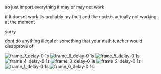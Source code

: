 so just import everything
it may or may not work

if it doesnt work
its probably my fault and the code is actually not working at the moment

sorry

dont do anything illegal or something that your math teacher would disapprove of 

![frame_7_delay-0 1s](https://github.com/user-attachments/assets/f0c65ba0-66b2-4ff3-afca-358d3310cd77)
![frame_6_delay-0 1s](https://github.com/user-attachments/assets/c17350ab-6b2d-4b05-80c7-5bc15a4a705c)
![frame_5_delay-0 1s](https://github.com/user-attachments/assets/fb690a4a-1072-4d94-9365-ea48c37ebe50)
![frame_4_delay-0 1s](https://github.com/user-attachments/assets/079168e0-2b17-43c9-91bb-3a392d3656c6)
![frame_3_delay-0 1s](https://github.com/user-attachments/assets/fb42fab2-d08f-44f9-857a-85f78ab69458)
![frame_2_delay-0 1s](https://github.com/user-attachments/assets/574b248b-b810-4f2f-828a-7b5555f69fda)
![frame_1_delay-0 1s](https://github.com/user-attachments/assets/dfcbd8b6-c58f-4c69-b2a1-e5832fed935d)
![frame_0_delay-0 1s](https://github.com/user-attachments/assets/83a3822c-5253-4a8d-9d47-89412494d58f)
